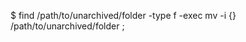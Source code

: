 <!-- layout:code post: database-backups_redis -->


$ find /path/to/unarchived/folder -type f -exec mv -i {} /path/to/unarchived/folder \;  
